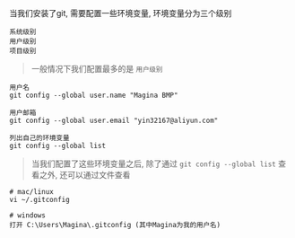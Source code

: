 当我们安装了git, 需要配置一些环境变量, 环境变量分为三个级别

    系统级别
    用户级别
    项目级别

> 一般情况下我们配置最多的是 `用户级别`

    用户名
    git config --global user.name "Magina BMP"

    用户邮箱
    git config --global user.email "yin32167@aliyun.com"

    列出自己的环境变量
    git config --global list

> 当我们配置了这些环境变量之后, 除了通过 `git config --global list` 查看之外, 还可以通过文件查看

    # mac/linux 
    vi ~/.gitconfig

    # windows
    打开 C:\Users\Magina\.gitconfig (其中Magina为我的用户名)
